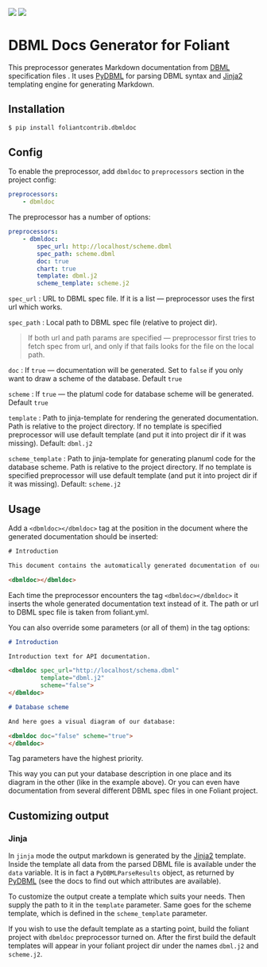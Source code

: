 [![](https://img.shields.io/pypi/v/foliantcontrib.dbmldoc.png)](https://pypi.org/project/foliantcontrib.dbmldoc/)  [![](https://img.shields.io/github/v/tag/foliant-docs/foliantcontrib.dbmldoc.png?label=GitHub)](https://github.com/foliant-docs/foliantcontrib.dbmldoc)

# DBML Docs Generator for Foliant

This preprocessor generates Markdown documentation from [DBML](https://www.dbml.org/) specification files . It uses [PyDBML](https://github.com/Vanderhoof/PyDBML) for parsing DBML syntax and [Jinja2](http://jinja.pocoo.org/) templating engine for generating Markdown.

## Installation

```bash
$ pip install foliantcontrib.dbmldoc
```

## Config

To enable the preprocessor, add `dbmldoc` to `preprocessors` section in the project config:

```yaml
preprocessors:
    - dbmldoc
```

The preprocessor has a number of options:

```yaml
preprocessors:
    - dbmldoc:
        spec_url: http://localhost/scheme.dbml
        spec_path: scheme.dbml
        doc: true
        chart: true
        template: dbml.j2
        scheme_template: scheme.j2

```

`spec_url`
:    URL to DBML spec file. If it is a list — preprocessor uses the first url which works.

`spec_path`
:    Local path to DBML spec file (relative to project dir).

> If both url and path params are specified — preprocessor first tries to fetch spec from url, and only if that fails looks for the file on the local path.

`doc`
:   If `true` — documentation will be generated. Set to `false` if you only want to draw a scheme of the database. Default `true`

`scheme`
:   If `true` — the platuml code for database scheme will be generated. Default `true`

`template`
:   Path to jinja-template for rendering the generated documentation. Path is relative to the project directory. If no template is specified preprocessor will use default template (and put it into project dir if it was missing). Default: `dbml.j2`

`scheme_template`
:   Path to jinja-template for generating planuml code for the database scheme. Path is relative to the project directory. If no template is specified preprocessor will use default template (and put it into project dir if it was missing). Default: `scheme.j2`

## Usage

Add a `<dbmldoc></dbmldoc>` tag at the position in the document where the generated documentation should be inserted:

```html
# Introduction

This document contains the automatically generated documentation of our Database schema.

<dbmldoc></dbmldoc>
```

Each time the preprocessor encounters the tag `<dbmldoc></dbmldoc>` it inserts the whole generated documentation text instead of it. The path or url to DBML spec file is taken from foliant.yml.

You can also override some parameters (or all of them) in the tag options:

```markdown
# Introduction

Introduction text for API documentation.

<dbmldoc spec_url="http://localhost/schema.dbml"
         template="dbml.j2"
         scheme="false">
</dbmldoc>

# Database scheme

And here goes a visual diagram of our database:

<dbmldoc doc="false" scheme="true">
</dbmldoc>
```

Tag parameters have the highest priority.

This way you can put your database description in one place and its diagram in the other (like in the example above). Or you can even have documentation from several different DBML spec files in one Foliant project.

## Customizing output

### Jinja

In `jinja` mode the output markdown is generated by the [Jinja2](http://jinja.pocoo.org/) template. Inside the template all data from the parsed DBML file is available under the `data` variable. It is in fact a `PyDBMLParseResults` object, as returned by [PyDBML](https://github.com/Vanderhoof/PyDBML) (see the docs to find out which attributes are available).

To customize the output create a template which suits your needs. Then supply the path to it in the `template` parameter. Same goes for the scheme template, which is defined in the `scheme_template` parameter.

If you wish to use the default template as a starting point, build the foliant project with `dbmldoc` preprocessor turned on. After the first build the default templates will appear in your foliant project dir under the names `dbml.j2` and `scheme.j2`.
